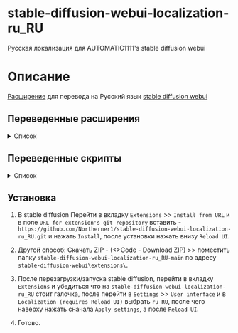 # stable-diffusion-webui-localization-ru_RU
  Русская локализация для AUTOMATIC1111's stable diffusion webui

# Описание
[Расширение](https://github.com/Northerner1/stable-diffusion-webui-localization-ru_RU) для перевода на Русский язык [stable diffusion webui](https://github.com/AUTOMATIC1111/stable-diffusion-webui)

## Переведенные расширения
<details>
  <summary>Список</summary>

  - [x] [Aesthetic Gradients](https://github.com/AUTOMATIC1111/stable-diffusion-webui-aesthetic-gradients)  
  - [x] [Wildcards](https://github.com/AUTOMATIC1111/stable-diffusion-webui-wildcards)  
  - [x] [Dynamic Prompts](https://github.com/adieyal/sd-dynamic-prompts)  
  - [x] [Steps Animation](https://github.com/vladmandic/sd-extension-steps-animation)  
  - [x] [Training Picker](https://github.com/Maurdekye/training-picker)  
  - [x] [Tokenizer](https://github.com/AUTOMATIC1111/stable-diffusion-webui-tokenizer)  
  - [x] [Latent Mirroring](https://github.com/dfaker/SD-latent-mirroring)  
  - [x] [Embedding Editor](https://github.com/CodeExplode/stable-diffusion-webui-embedding-editor)  
  - [x] [Conditioning Highres fix](	https://github.com/dtlnor/stable-diffusion-webui-conditioning-highres-fix.git) 
  - [x] [DreamArtist](https://github.com/7eu7d7/DreamArtist-sd-webui-extension.git)  
  - [x] [Rembg](https://github.com/AUTOMATIC1111/stable-diffusion-webui-rembg)
  - [x] [Tiled Diffusion](https://github.com/pkuliyi2015/multidiffusion-upscaler-for-automatic1111)
  - [x] [Ebsynth Utility](https://github.com/s9roll7/ebsynth_utility)
  - [x] [ControlNet](https://github.com/Mikubill/sd-webui-controlnet)
  - [x] [Images Browser](https://github.com/AlUlkesh/stable-diffusion-webui-images-browser)  
  - [x] [Prompt Translator](https://github.com/butaixianran/Stable-Diffusion-Webui-Prompt-Translator)
  - [x] [adetailer](https://github.com/Bing-su/adetailer)
  - [x] [sd-webui-reactor](https://github.com/Gourieff/sd-webui-reactor)
  
</details>

## Переведенные скрипты

<details>
  <summary>Список</summary>
  
  - [x] [Seed Travel](https://github.com/yownas/seed_travel)
  - [x] [Shift Attention](https://github.com/yownas/shift-attention)
  - [x] [Prompt Travel](https://github.com/Kahsolt/stable-diffusion-webui-prompt-travel)
  - [x] [Depthmap2mask](https://github.com/Extraltodeus/depthmap2mask)  

</details>

## Установка

 1.  В stable diffusion Перейти в вкладку `Extensions` >> `Install from URL` и в поле `URL for extension's git repository` вставить -                                    `https://github.com/Northerner1/stable-diffusion-webui-localization-ru_RU.git` и нажать `Install`, после установки нажать внизу `Reload UI`.

 1. Другой способ: Скачать ZIP - (<>Code - Download ZIP) >> поместить папку `stable-diffusion-webui-localization-ru_RU-main` по адресу `stable-diffusion-webui\extensions\`.

 2. После перезагрузки/запуска stable diffusion, перейти в вкладку `Extensions` и убедиться что на `stable-diffusion-webui-localization-ru_RU` стоит галочка, после     перейти в `Settings` >> `User interface` и в `Localization (requires Reload UI)` выбрать `ru_RU`, после чего наверху нажать сначала `Apply settings`, а после         `Reload UI`.

3. Готово.

